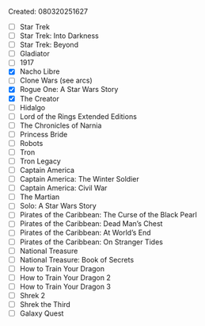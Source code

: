 Created: 080320251627

- [ ] Star Trek
- [ ] Star Trek: Into Darkness
- [ ] Star Trek: Beyond
- [ ] Gladiator
- [ ] 1917
- [x] Nacho Libre
- [ ] Clone Wars (see arcs)
- [x] Rogue One: A Star Wars Story
- [x] The Creator
- [ ] Hidalgo
- [ ] Lord of the Rings Extended Editions
- [ ] The Chronicles of Narnia
- [ ] Princess Bride
- [ ] Robots
- [ ] Tron
- [ ] Tron Legacy
- [ ] Captain America
- [ ] Captain America: The Winter Soldier
- [ ] Captain America: Civil War
- [ ] The Martian
- [ ] Solo: A Star Wars Story
- [ ] Pirates of the Caribbean: The Curse of the Black Pearl
- [ ] Pirates of the Caribbean: Dead Man’s Chest
- [ ] Pirates of the Caribbean: At World’s End
- [ ] Pirates of the Caribbean: On Stranger Tides
- [ ] National Treasure
- [ ] National Treasure: Book of Secrets
- [ ] How to Train Your Dragon
- [ ] How to Train Your Dragon 2
- [ ] How to Train Your Dragon 3
- [ ] Shrek 2
- [ ] Shrek the Third
- [ ] Galaxy Quest

